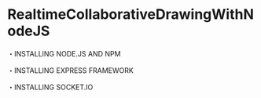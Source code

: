 # RealtimeCollaborativeDrawingWithNodeJS





<Before start writing code>
  
・INSTALLING NODE.JS AND NPM
  
・INSTALLING EXPRESS FRAMEWORK

・INSTALLING SOCKET.IO



